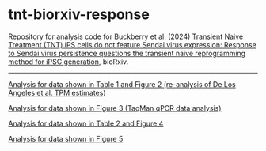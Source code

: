 # tnt-biorxiv-response
Repository for analysis code for Buckberry et al. (2024) [Transient Naive Treatment (TNT) iPS cells do not feature Sendai virus expression: Response to Sendai virus persistence questions the transient naive reprogramming method for iPSC generation](https://www.biorxiv.org/content/10.1101/2024.07.10.602807v1), bioRxiv. 

---

[Analysis for data shown in Table 1 and Figure 2 (re-analysis of De Los Angeles et al. TPM estimates)](https://github.com/SamBuckberry/tnt-biorxiv-response/blob/main/de-los-angeles-tpm-reanalysis.md)

[Analysis for data shown in Figure 3 (TaqMan qPCR data analysis)](https://github.com/SamBuckberry/tnt-biorxiv-response/blob/main/plot-pcr-data.md)

[Analysis for data shown in Table 2 and Figure 4](https://github.com/SamBuckberry/tnt-biorxiv-response/blob/main/sendai-detection-analysis.md)

[Analysis for data shown in Figure 5](https://github.com/SamBuckberry/tnt-biorxiv-response/blob/main/tnt-uncorrected-gene-examples.md)

